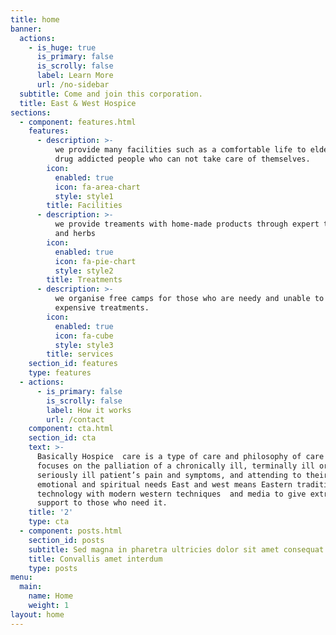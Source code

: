```yaml
---
title: home
banner:
  actions:
    - is_huge: true
      is_primary: false
      is_scrolly: false
      label: Learn More
      url: /no-sidebar
  subtitle: Come and join this corporation.
  title: East & West Hospice
sections:
  - component: features.html
    features:
      - description: >-
          we provide many facilities such as a comfortable life to elders and
          drug addicted people who can not take care of themselves.
        icon:
          enabled: true
          icon: fa-area-chart
          style: style1
        title: Facilities
      - description: >-
          we provide treaments with home-made products through expert therapists
          and herbs
        icon:
          enabled: true
          icon: fa-pie-chart
          style: style2
        title: Treatments
      - description: >-
          we organise free camps for those who are needy and unable to take
          expensive treatments.
        icon:
          enabled: true
          icon: fa-cube
          style: style3
        title: services
    section_id: features
    type: features
  - actions:
      - is_primary: false
        is_scrolly: false
        label: How it works
        url: /contact
    component: cta.html
    section_id: cta
    text: >-
      Basically Hospice  care is a type of care and philosophy of care that
      focuses on the palliation of a chronically ill, terminally ill or
      seriously ill patient’s pain and symptoms, and attending to their
      emotional and spiritual needs East and west means Eastern traditional
      technology with modern western techniques  and media to give extreme
      support to those who need it.
    title: '2'
    type: cta
  - component: posts.html
    section_id: posts
    subtitle: Sed magna in pharetra ultricies dolor sit amet consequat adipiscing lorem.
    title: Convallis amet interdum
    type: posts
menu:
  main:
    name: Home
    weight: 1
layout: home
---
```


